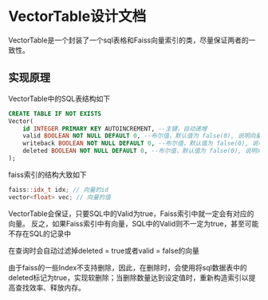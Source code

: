 ﻿# VectorTable设计文档
VectorTable是一个封装了一个sql表格和Faiss向量索引的类，尽量保证两者的一致性。

## 实现原理
VectorTable中的SQL表结构如下
``` SQL
CREATE TABLE IF NOT EXISTS
Vector(
    id INTEGER PRIMARY KEY AUTOINCREMENT, --主键，自动递增 
    valid BOOLEAN NOT NULL DEFAULT 0, --布尔值，默认值为 false(0), 说明向量是否已写入内存中的Faiss数据库 
    writeback BOOLEAN NOT NULL DEFAULT 0, --布尔值，默认值为 false(0), 说明向量是否已写入磁盘中的Faiss数据库
    deleted BOOLEAN NOT NULL DEFAULT 0, --布尔值，默认值为 false(0), 说明向量是否已删除
);
```

faiss索引的结构大致如下
``` cpp
faiss::idx_t idx; // 向量的id
vector<float> vec; // 向量的值
```

VectorTable会保证，只要SQL中的Valid为true，Faiss索引中就一定会有对应的向量。
反之，如果Faiss索引中有向量，SQL中的Valid则不一定为true，甚至可能不存在SQL的记录中

在查询时会自动过滤掉deleted = true或者valid = false的向量

由于faiss的一些Index不支持删除，因此，在删除时，会使用将sql数据表中的deleted标记为true，实现软删除；当删除数量达到设定值时，重新构造索引以提高查找效率、释放内存。